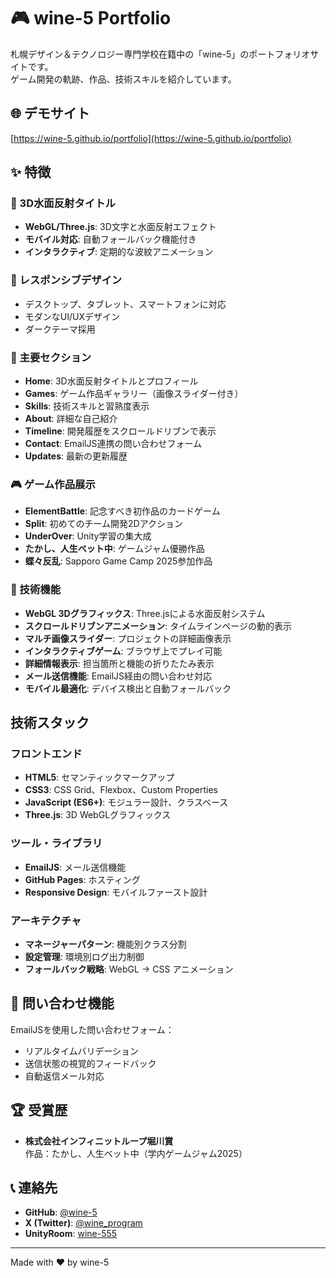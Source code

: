 # 🎮 wine-5 Portfolio

札幌デザイン＆テクノロジー専門学校在籍中の「wine-5」のポートフォリオサイトです。  
ゲーム開発の軌跡、作品、技術スキルを紹介しています。

## 🌐 デモサイト

[https://wine-5.github.io/portfolio](https://wine-5.github.io/portfolio)

## ✨ 特徴

### 🌊 3D水面反射タイトル
- **WebGL/Three.js**: 3D文字と水面反射エフェクト
- **モバイル対応**: 自動フォールバック機能付き
- **インタラクティブ**: 定期的な波紋アニメーション

### 📱 レスポンシブデザイン
- デスクトップ、タブレット、スマートフォンに対応
- モダンなUI/UXデザイン
- ダークテーマ採用

### 🎯 主要セクション
- **Home**: 3D水面反射タイトルとプロフィール
- **Games**: ゲーム作品ギャラリー（画像スライダー付き）
- **Skills**: 技術スキルと習熟度表示
- **About**: 詳細な自己紹介
- **Timeline**: 開発履歴をスクロールドリブンで表示
- **Contact**: EmailJS連携の問い合わせフォーム
- **Updates**: 最新の更新履歴

### 🎮 ゲーム作品展示
- **ElementBattle**: 記念すべき初作品のカードゲーム
- **Split**: 初めてのチーム開発2Dアクション
- **UnderOver**: Unity学習の集大成
- **たかし、人生ベット中**: ゲームジャム優勝作品
- **蝶々反乱**: Sapporo Game Camp 2025参加作品

### 🚀 技術機能
- **WebGL 3Dグラフィックス**: Three.jsによる水面反射システム
- **スクロールドリブンアニメーション**: タイムラインページの動的表示
- **マルチ画像スライダー**: プロジェクトの詳細画像表示
- **インタラクティブゲーム**: ブラウザ上でプレイ可能
- **詳細情報表示**: 担当箇所と機能の折りたたみ表示
- **メール送信機能**: EmailJS経由の問い合わせ対応
- **モバイル最適化**: デバイス検出と自動フォールバック

## 技術スタック

### フロントエンド
- **HTML5**: セマンティックマークアップ
- **CSS3**: CSS Grid、Flexbox、Custom Properties
- **JavaScript (ES6+)**: モジュラー設計、クラスベース
- **Three.js**: 3D WebGLグラフィックス

### ツール・ライブラリ
- **EmailJS**: メール送信機能
- **GitHub Pages**: ホスティング
- **Responsive Design**: モバイルファースト設計

### アーキテクチャ
- **マネージャーパターン**: 機能別クラス分割
- **設定管理**: 環境別ログ出力制御
- **フォールバック戦略**: WebGL → CSS アニメーション

## 📧 問い合わせ機能

EmailJSを使用した問い合わせフォーム：
- リアルタイムバリデーション
- 送信状態の視覚的フィードバック
- 自動返信メール対応

## 🏆 受賞歴

- **株式会社インフィニットループ堀川賞**  
  作品：たかし、人生ベット中（学内ゲームジャム2025）


## 📞 連絡先

- **GitHub**: [@wine-5](https://github.com/wine-5)
- **X (Twitter)**: [@wine_program](https://x.com/wine_program)
- **UnityRoom**: [wine-555](https://unityroom.com/users/wine-555)

---


Made with ❤️ by wine-5

</div>
